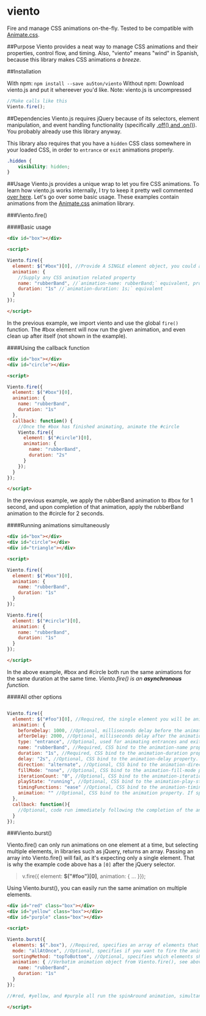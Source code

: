 viento
======

Fire and manage CSS animations on-the-fly. Tested to be compatible with [Animate.css](https://daneden.github.io/animate.css/).

[//]: # (WEB_CONTENT_START)

##Purpose
Viento provides a neat way to manage CSS animations and their properties, control flow, and timing. Also, "viento" means "wind" in Spanish, because this library makes CSS animations *a breeze*.

##Installation

With npm: `npm install --save au5ton/viento`
Without npm: Download viento.js and put it whereever you'd like.
Note: viento.js is uncompressed

```javascript
//Make calls like this
Viento.fire();

```

##Dependencies
Viento.js requires jQuery because of its selectors, element manipulation, and event handling functionality (specifically [.off() and .on()](http://api.jquery.com/off/)). You probably already use this library anyway.

This library also requires that you have a `hidden` CSS class somewhere in your loaded CSS, in order to `entrance` or `exit` animations properly.

```css
.hidden {
    visibility: hidden;
}
```

##Usage
Viento.js provides a unique wrap to let you fire CSS animations. To learn how viento.js works internally, I try to keep it pretty well commented [over here](https://github.com/au5ton/viento/blob/gh-pages/dist/viento.js). Let's go over some basic usage. These examples contain animations from the [Animate.css](https://daneden.github.io/animate.css/) animation library.

###Viento.fire()

####Basic usage

```html
<div id="box"></div>

<script>

Viento.fire({
  element: $("#box")[0], //Provide A SINGLE element object, you could also use document.getElementById().
  animation: {
    //Supply any CSS animation related property
    name: "rubberBand", //`animation-name: rubberBand;` equivalent, provide what has @keyframe in front of it
    duration: "1s" //`animation-duration: 1s;` equivalent
  }
});

</script>
```

In the previous example, we import viento and use the global `fire()` function. The #box element will now run the given animation, and even clean up after itself (not shown in the example).


####Using the callback function

```html
<div id="box"></div>
<div id="circle"></div>

<script>

Viento.fire({
  element: $("#box")[0],
  animation: {
    name: "rubberBand",
    duration: "1s"
  },
  callback: function() {
    //Once the #box has finished animating, animate the #circle
    Viento.fire({
      element: $("#circle")[0],
      animation: {
        name: "rubberBand",
        duration: "2s"
      }
    });
  }
});

</script>
```

In the previous example, we apply the rubberBand animation to #box for 1 second, and upon completion of that animation, apply the rubberBand animation to the #circle for 2 seconds.


####Running animations simultaneously

```html
<div id="box"></div>
<div id="circle"></div>
<div id="triangle"></div>

<script>

Viento.fire({
  element: $("#box")[0],
  animation: {
    name: "rubberBand",
    duration: "1s"
  }
});

Viento.fire({
  element: $("#circle")[0],
  animation: {
    name: "rubberBand",
    duration: "1s"
  }
});

</script>
```

In the above example, #box and #circle both run the same animations for the same duration at the same time. _Viento.fire() is an **asynchronous** function._

####All other options

```javascript

Viento.fire({
  element: $("#foo")[0], //Required, the single element you will be animating.
  animation: {
    beforeDelay: 1000, //Optional, milliseconds delay before the animation begins
    afterDelay: 2000, //Optional, milliseconds delay after the animation ends
    type: "entrance", //Optional, used for animating entrances and exits of elements. Uses the "hidden" CSS class. Possible parameters: "entrance" or "exit".
    name: "rubberBand", //Required, CSS bind to the animation-name property.
    duration: "1s", //Required, CSS bind to the animation-duration property.
    delay: "2s", //Optional, CSS bind to the animation-delay property.
    direction: "alternate", //Optional, CSS bind to the animation-direction property.
    fillMode: "none", //Optional, CSS bind to the animation-fill-mode property.
    iterationCount: "0", //Optional, CSS bind to the animation-iteration-count property.
    playState: "running", //Optional, CSS bind to the animation-play-state property.
    timingFunctions: "ease" //Optional, CSS bind to the animation-timing-functions property.
    animation: "" //Optional, CSS bind to the animation property. If specified, it will overwrite the others
  },
  callback: function(){
    //Optional, code run immediately following the completion of the animation
  }
});

```

###Viento.burst()

Viento.fire() can only run animations on one element at a time, but selecting multiple elements, in libraries such as jQuery, returns an array. Passing an array into Viento.fire() will fail, as it's expecting only a single element. That is why the example code above has a `[0]` after the jQuery selector.

> v.fire({ element: **$("#foo")[0]**, animation: { ... }});

Using Viento.burst(), you can easily run the same animation on multiple elements.

```html
<div id="red" class="box"></div>
<div id="yellow" class="box"></div>
<div id="purple" class="box"></div>

<script>

Viento.burst({
  elements: $(".box"), //Required, specifies an array of elements that you want to act upon
  mode: "allAtOnce", //Optional, specifies if you want to fire the animations on the elements "allAtOnce" or "oneAtATime"
  sortingMethod: "topToBottom", //Optional, specifies which elements should be animated first. Pass an Array.sort() compatible function and use the objects as elements, or use some built-in ones with "topToBottom" or "bottomToTop"
  animation: { //Verbatim animation object from Viento.fire(), see above for details and arguments
    name: "rubberBand",
    duration: "1s"
  }
});

//#red, #yellow, and #purple all run the spinAround animation, simultaneously

</script>
```
